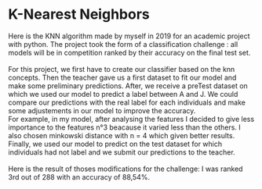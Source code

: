 # K-Nearest Neighbors


Here is the KNN algorithm made by myself in 2019 for an academic project with python. The project took the form of a classification challenge : all models will be in competition ranked by their accuracy on the final test set.
<br>
<br/>
For this project, we first have to create our classifier based on the knn concepts. Then the teacher gave us a first dataset to fit our model and make some preliminary predictions. After, we receive a preTest dataset on which we used our model to predict a label between A and J. We could compare our predictions with the real label for each individuals and make some adjustements in our model to improve the accuracy.<br/>
For example, in my model, after analysing the features I decided to give less importance to the features n°3 beacause it varied less than the others. I also chosen minkowski distance with n = 4 which given better results.<br/>
Finally, we used our model to predict on the test dataset for which individuals had not label and we submit our predictions to the teacher.
<br>
<br>
Here is the result of thoses modifications for the challenge: I was ranked 3rd out of 288 with an accuracy of 88,54%.
